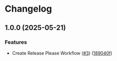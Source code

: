 # Changelog

## 1.0.0 (2025-05-21)


### Features

* Create Release Please Workflow ([#3](https://github.com/Abadi11/Github-Examples/issues/3)) ([189040f](https://github.com/Abadi11/Github-Examples/commit/189040fabf0b91e6cd5d776fe1ba25c7e32d4553))
